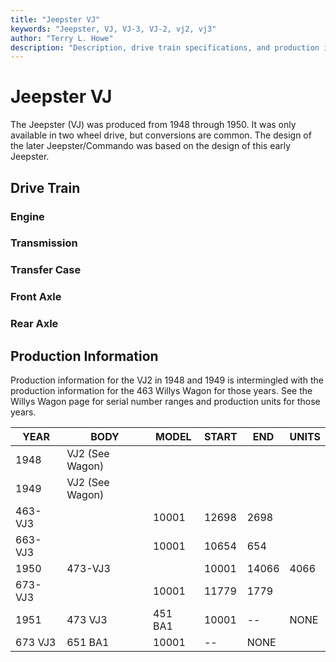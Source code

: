 ```yaml
---
title: "Jeepster VJ"
keywords: "Jeepster, VJ, VJ-3, VJ-2, vj2, vj3"
author: "Terry L. Howe"
description: "Description, drive train specifications, and production information for the Jeepster VJ"
---
```

# Jeepster VJ

The Jeepster (VJ) was produced from 1948 through 1950. It was only available in two wheel drive, but conversions are common. The design of the later Jeepster/Commando was based on the design of this early Jeepster.

## Drive Train

### Engine

### Transmission

### Transfer Case

### Front Axle

### Rear Axle

## Production Information

Production information for the VJ2 in 1948 and 1949 is intermingled with the production information for the 463 Willys Wagon for those years. See the Willys Wagon page for serial number ranges and production units for those years.

| YEAR    | BODY            | MODEL   | START | END   | UNITS |
|---------|-----------------|---------|-------|-------|-------|
| 1948    | VJ2 (See Wagon) |         |       |       |       |
| 1949    | VJ2 (See Wagon) |         |       |       |       |
| 463-VJ3 |                 | 10001   | 12698 | 2698  |       |
| 663-VJ3 |                 | 10001   | 10654 | 654   |       |
| 1950    | 473-VJ3         |         | 10001 | 14066 | 4066  |
| 673-VJ3 |                 | 10001   | 11779 | 1779  |       |
| 1951    | 473 VJ3         | 451 BA1 | 10001 | \--   | NONE  |
| 673 VJ3 | 651 BA1         | 10001   | \--   | NONE  |       |